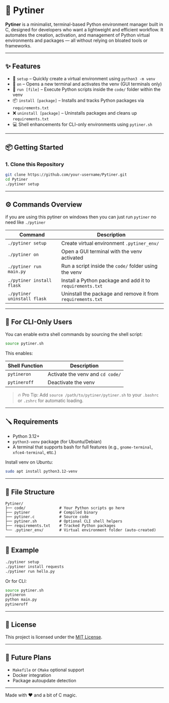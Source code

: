 # 🐍 Pytiner

**Pytiner** is a minimalist, terminal-based Python environment manager built in C, designed for developers who want a lightweight and efficient workflow. It automates the creation, activation, and management of Python virtual environments and packages — all without relying on bloated tools or frameworks.

---

## ✨ Features

- 🔧 `setup` – Quickly create a virtual environment using `python3 -m venv`
- 🚀 `on` – Opens a new terminal and activates the venv (GUI terminals only)
- 🐍 `run [file]` – Execute Python scripts inside the `code/` folder within the venv
- 📦 `install [package]` – Installs and tracks Python packages via `requirements.txt`
- ❌ `uninstall [package]` – Uninstalls packages and cleans up `requirements.txt`
- 💻 Shell enhancements for CLI-only environments using `pytiner.sh`

---

## 📦 Getting Started

### 1. Clone this Repository

```bash
git clone https://github.com/your-username/Pytiner.git
cd Pytiner
./pytiner setup
```

---

## ⚙️ Commands Overview
if you are using this pytiner on windows then you can just run `pytiner` no need like `./pytiner`

| Command                     | Description                                                 |
| --------------------------- | ----------------------------------------------------------- |
| `./pytiner setup`           | Create virtual environment `.pytiner_env/`                  |
| `./pytiner on`              | Open a GUI terminal with the venv activated                 |
| `./pytiner run main.py`     | Run a script inside the `code/` folder using the venv       |
| `./pytiner install flask`   | Install a Python package and add it to `requirements.txt`   |
| `./pytiner uninstall flask` | Uninstall the package and remove it from `requirements.txt` |

---

## 🧠 For CLI-Only Users

You can enable extra shell commands by sourcing the shell script:

```bash
source pytiner.sh
```

This enables:

| Shell Function | Description                      |
| -------------- | -------------------------------- |
| `pytineron`    | Activate the venv and `cd code/` |
| `pytineroff`   | Deactivate the venv              |

> 🔥 Pro Tip: Add `source /path/to/pytiner/pytiner.sh` to your `.bashrc` or `.zshrc` for automatic loading.

---

## 🪛 Requirements

* Python 3.12+
* `python3-venv` package (for Ubuntu/Debian)
* A terminal that supports bash for full features (e.g., `gnome-terminal`, `xfce4-terminal`, etc.)

Install venv on Ubuntu:

```bash
sudo apt install python3.12-venv
```

---

## 🧰 File Structure

```
Pytiner/
├── code/               # Your Python scripts go here
├── pytiner             # Compiled binary
├── pytiner.c           # Source code
├── pytiner.sh          # Optional CLI shell helpers
├── requirements.txt    # Tracked Python packages
└── .pytiner_env/       # Virtual environment folder (auto-created)
```

---

## 🧪 Example

```bash
./pytiner setup
./pytiner install requests
./pytiner run hello.py
```

Or for CLI:

```bash
source pytiner.sh
pytineron
python main.py
pytineroff
```

---

## 📄 License

This project is licensed under the [MIT License](LICENSE).

---

## 🚧 Future Plans

* `Makefile` or `CMake` optional support
* Docker integration
* Package autoupdate detection

---

Made with ❤️ and a bit of C magic.